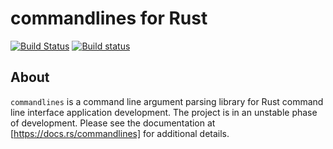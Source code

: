 # commandlines for Rust

[![Build Status](https://travis-ci.org/chrissimpkins/commandlines-rust.svg?branch=master)](https://travis-ci.org/chrissimpkins/commandlines-rust) [![Build status](https://ci.appveyor.com/api/projects/status/1i4h0gsq82p4jmm9/branch/master?svg=true)](https://ci.appveyor.com/project/chrissimpkins/commandlines-rust/branch/master)

## About

`commandlines` is a command line argument parsing library for Rust command line interface application development.  The project is in an unstable phase of development.  Please see the documentation at [https://docs.rs/commandlines] for additional details.